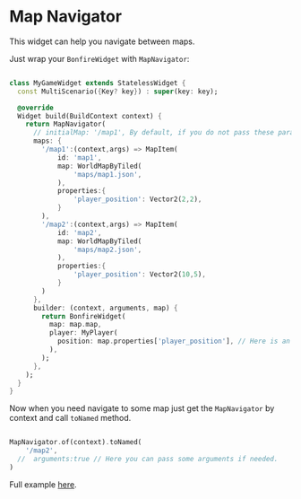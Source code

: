 # Map Navigator

This widget can help you navigate between maps.

Just wrap your `BonfireWidget` with `MapNavigator`:

```dart

class MyGameWidget extends StatelessWidget {
  const MultiScenario({Key? key}) : super(key: key);

  @override
  Widget build(BuildContext context) {
    return MapNavigator(
      // initialMap: '/map1', By default, if you do not pass these parameters, it will use the first map.
      maps: {
        '/map1':(context,args) => MapItem(
            id: 'map1',
            map: WorldMapByTiled(
                'maps/map1.json',
            ),
            properties:{
                'player_position': Vector2(2,2),
            }
        ),
        '/map2':(context,args) => MapItem(
            id: 'map2',
            map: WorldMapByTiled(
                'maps/map2.json',
            ),
            properties:{
                'player_position': Vector2(10,5),
            }
        )
      },
      builder: (context, arguments, map) {
        return BonfireWidget(
          map: map.map,
          player: MyPlayer(
            position: map.properties['player_position'], // Here is an example of using properties.
          ),
        );
      },
    );
  }
}

```

Now when you need navigate to some map just get the `MapNavigator` by context and call `toNamed` method.

```dart

MapNavigator.of(context).toNamed(
    '/map2',
  //  arguments:true // Here you can pass some arguments if needed.
)

```

Full example [here](https://github.com/RafaelBarbosatec/bonfire/tree/master/example/lib/pages/mini_games/multi_scenario).